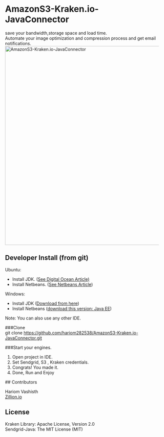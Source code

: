 # AmazonS3-Kraken.io-JavaConnector

save your bandwidth,storage space and load time.</br>
Automate your image optimization and compression process and get email notifications.
<img src="https://image-store.slidesharecdn.com/9aaedafe-732f-4509-961f-b2753993f443-large.png" class="img-responsive" alt="AmazonS3-Kraken.io-JavaConnector" width="650">


## Developer Install (from git)

Ubuntu: </br>
<ul>
<li>Install JDK. (<a href="https://www.digitalocean.com/community/tutorials/how-to-install-java-on-ubuntu-with-apt-get">See Digital Ocean Article)</a> </li>
<li>Install Netbeans. (<a href="https://netbeans.org/community/releases/81/install.html#install_windows">See Netbeans Article</a>) </li>
</ul>
Windows: </br>
<ul>
<li>Install JDK (<a href="http://www.oracle.com/technetwork/java/javase/downloads/index.html">Download from here</a>) </li>
<li>Install Netbeans (<a href="https://netbeans.org/downloads/">download this version: Java EE</a>) </li>
</ul>
Note: You can also use any other IDE.

###Clone  
git clone https://github.com/hariom282538/AmazonS3-Kraken.io-JavaConnector.git


###Start your engines.
<ol>
<li>Open project in IDE.</li> 
<li>Set Sendgrid, S3 , Kraken credentials.</li> 
<li>Congrats! You made it.</li>  
<li>Done, Run and Enjoy</li>
</ol>
## Contributors

Hariom Vashisth</br>
<a href="http://zillion.io">Zillion.io</a>

## License

Kraken Library: Apache License, Version 2.0 </br>
Sendgrid-Java: The MIT License (MIT)

